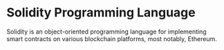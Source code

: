 # Solidity Programming Language

Solidity is an object-oriented programming language for implementing smart contracts on various blockchain platforms, most notably, Ethereum.
